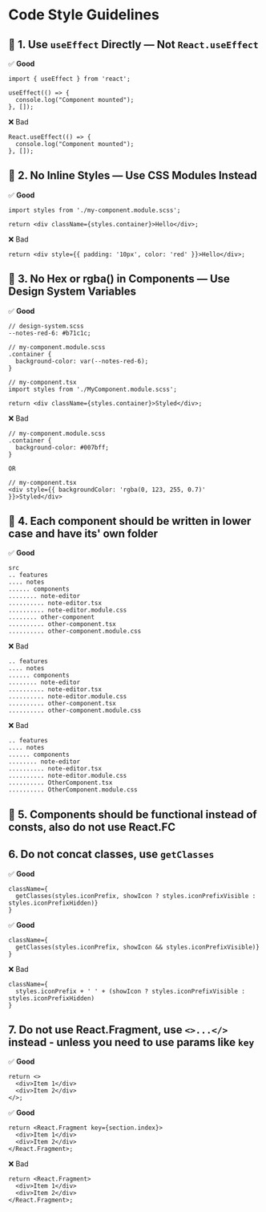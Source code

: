# Code Style Guidelines

## 🔁 1. Use `useEffect` Directly — Not `React.useEffect`

✅ **Good**
```tsx
import { useEffect } from 'react';

useEffect(() => {
  console.log("Component mounted");
}, []);
```

❌ Bad
```tsx
React.useEffect(() => {
  console.log("Component mounted");
}, []);
```

## 🎨 2. No Inline Styles — Use CSS Modules Instead

✅ **Good**
```tsx
import styles from './my-component.module.scss';

return <div className={styles.container}>Hello</div>;
```

❌ Bad
```tsx
return <div style={{ padding: '10px', color: 'red' }}>Hello</div>;

```

## 🎨 3. No Hex or rgba() in Components — Use Design System Variables

✅ **Good**
```
// design-system.scss
--notes-red-6: #b71c1c;

// my-component.module.scss
.container {
  background-color: var(--notes-red-6);
}

// my-component.tsx
import styles from './MyComponent.module.scss';

return <div className={styles.container}>Styled</div>;

```

❌ Bad
```
// my-component.module.scss
.container {
  background-color: #007bff;
}

OR

// my-component.tsx
<div style={{ backgroundColor: 'rgba(0, 123, 255, 0.7)' }}>Styled</div>
```

## 🎨 4. Each component should be written in lower case and have its' own folder

✅ **Good**
```
src
.. features
.... notes
...... components
........ note-editor
.......... note-editor.tsx
.......... note-editor.module.css
........ other-component
.......... other-component.tsx
.......... other-component.module.css
```

❌ Bad
```tsx
.. features
.... notes
...... components
........ note-editor
.......... note-editor.tsx
.......... note-editor.module.css
.......... other-component.tsx
.......... other-component.module.css
```

❌ Bad
```tsx
.. features
.... notes
...... components
........ note-editor
.......... note-editor.tsx
.......... note-editor.module.css
.......... OtherComponent.tsx
.......... OtherComponent.module.css
```

## 🎨 5. Components should be functional instead of consts, also do not use React.FC

## 6. Do not concat classes, use `getClasses`

✅ **Good**
```
className={
  getClasses(styles.iconPrefix, showIcon ? styles.iconPrefixVisible : styles.iconPrefixHidden)}
}
```

✅ **Good**
```
className={
  getClasses(styles.iconPrefix, showIcon && styles.iconPrefixVisible)}
}
```

❌ Bad
```
className={
  styles.iconPrefix + ' ' + (showIcon ? styles.iconPrefixVisible : styles.iconPrefixHidden)
}
```

## 7. Do not use React.Fragment, use `<>...</>` instead - unless you need to use params like `key`

✅ **Good**
```tsx
return <>
  <div>Item 1</div>
  <div>Item 2</div>
</>;
```

✅ **Good**
```tsx
return <React.Fragment key={section.index}>
  <div>Item 1</div>
  <div>Item 2</div>
</React.Fragment>;
```

❌ Bad
```tsx
return <React.Fragment>
  <div>Item 1</div>
  <div>Item 2</div>
</React.Fragment>;
```
